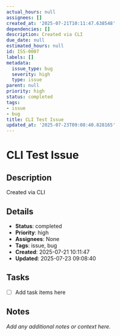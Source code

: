 ```yaml
---
actual_hours: null
assignees: []
created_at: '2025-07-21T10:11:47.638548'
dependencies: []
description: Created via CLI
due_date: null
estimated_hours: null
id: ISS-0007
labels: []
metadata:
  issue_type: bug
  severity: high
  type: issue
parent: null
priority: high
status: completed
tags:
- issue
- bug
title: CLI Test Issue
updated_at: '2025-07-23T09:08:40.828165'
---
```


# CLI Test Issue

## Description
Created via CLI

## Details
- **Status**: completed
- **Priority**: high
- **Assignees**: None
- **Tags**: issue, bug
- **Created**: 2025-07-21 10:11:47
- **Updated**: 2025-07-23 09:08:40

## Tasks
- [ ] Add task items here

## Notes
_Add any additional notes or context here._
